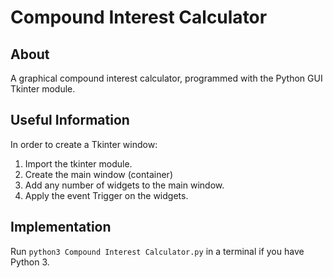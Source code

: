 # Compound Interest Calculator

## About

A graphical compound interest calculator, programmed with the Python GUI Tkinter module.

## Useful Information

In order to create a Tkinter window:

1. Import the tkinter module.
2. Create the main window (container)
3. Add any number of widgets to the main window.
4. Apply the event Trigger on the widgets.

## Implementation

Run `python3 Compound Interest Calculator.py` in a terminal if you have Python 3.
